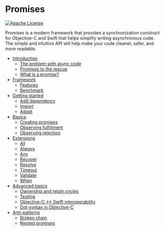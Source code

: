 # Promises

[![Apache
License](https://img.shields.io/badge/license-Apache%202-lightgrey.svg?style=flat)](LICENSE)

Promises is a modern framework that provides a synchronization construct for
Objective-C and Swift that helps simplify writing asynchronous code. The simple
and intuitive API will help make your code cleaner, safer, and more readable.

*   [Introduction](g3doc/introduction.md)
    *   [The problem with async
        code](g3doc/introduction.md#the-problem-with-async-code)
    *   [Promises to the rescue](g3doc/introduction.md#promises-to-the-rescue)
    *   [What is a promise?](g3doc/introduction.md#what-is-a-promise)
*   [Framework](g3doc/framework.md)
    *   [Features](g3doc/framework.md#features)
    *   [Benchmark](g3doc/framework.md#benchmark)
*   [Getting started](g3doc/integration.md)
    *   [Add dependency](g3doc/integration.md#add-dependency)
    *   [Import](g3doc/integration.md#import)
    *   [Adopt](g3doc/integration.md#adopt)
*   [Basics](g3doc/basics.md)
    *   [Creating promises](g3doc/basics.md#creating-promises)
    *   [Observing fulfillment](g3doc/basics.md#observing-fulfillment)
    *   [Observing rejection](g3doc/basics.md#observing-rejection)
*   [Extensions](g3doc/extensions.md)
    *   [All](g3doc/extensions.md#all)
    *   [Always](g3doc/extensions.md#always)
    *   [Any](g3doc/extensions.md#any)
    *   [Recover](g3doc/extensions.md#recover)
    *   [Resolve](g3doc/extensions.md#resolve)
    *   [Timeout](g3doc/extensions.md#timeout)
    *   [Validate](g3doc/extensions.md#validate)
    *   [When](g3doc/extensions.md#when)
*   [Advanced topics](g3doc/advanced.md)
    *   [Ownership and retain
        cycles](g3doc/advanced.md#ownership-and-retain-cycles)
    *   [Testing](g3doc/advanced.md#testing)
    *   [Objective-C <-> Swift
        interoperability](g3doc/advanced.md#objective-c-wift-interoperability)
    *   [Dot-syntax in Objective-C](g3doc/advanced.md#dot-syntax-in-objective-c)
*   [Anti-patterns](g3doc/anti-patterns.md)
    *   [Broken chain](g3doc/anti-patterns.md#broken-chain)
    *   [Nested promises](g3doc/anti-patterns.md#nested-promises)
